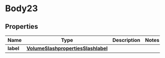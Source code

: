 
# Body23

## Properties
Name | Type | Description | Notes
------------ | ------------- | ------------- | -------------
**label** | [**VolumeSlashpropertiesSlashlabel**](VolumeSlashpropertiesSlashlabel.md) |  | 




